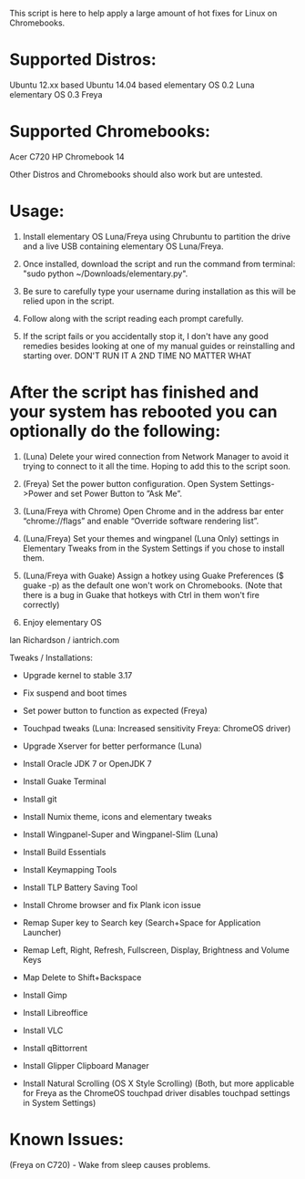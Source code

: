This script is here to help apply a large amount of hot fixes for Linux on Chromebooks.

# Supported Distros: #
Ubuntu 12.xx based
Ubuntu 14.04 based
elementary OS 0.2 Luna
elementary OS 0.3 Freya

# Supported Chromebooks: #
Acer C720
HP Chromebook 14

Other Distros and Chromebooks should also work but are untested.

# Usage: #
1. Install elementary OS Luna/Freya using Chrubuntu to partition the drive and a live USB containing elementary OS Luna/Freya.

2. Once installed, download the script and run the command from terminal: "sudo python ~/Downloads/elementary.py".

3. Be sure to carefully type your username during installation as this will be relied upon in the script.

4. Follow along with the script reading each prompt carefully.

5. If the script fails or you accidentally stop it, I don't have any good remedies besides looking at one of my manual guides or reinstalling and starting over. DON'T RUN IT A 2ND TIME NO MATTER WHAT

# After the script has finished and your system has rebooted you can optionally do the following: #

1. (Luna) Delete your wired connection from Network Manager to avoid it trying to connect to it all the time. Hoping to add this to the script soon.

2. (Freya) Set the power button configuration. Open System Settings->Power and set Power Button to ”Ask Me”.

3. (Luna/Freya with Chrome) Open Chrome and in the address bar enter “chrome://flags” and enable “Override software rendering list”.

4. (Luna/Freya) Set your themes and wingpanel (Luna Only) settings in Elementary Tweaks from in the System Settings if you chose to install them.

5. (Luna/Freya with Guake) Assign a hotkey using Guake Preferences ($ guake -p) as the default one won't work on Chromebooks. (Note that there is a bug in Guake that hotkeys with Ctrl in them won't fire correctly)

6. Enjoy elementary OS




Ian Richardson / iantrich.com




Tweaks / Installations:

* Upgrade kernel to stable 3.17

* Fix suspend and boot times

* Set power button to function as expected (Freya)

* Touchpad tweaks (Luna: Increased sensitivity Freya: ChromeOS driver)

* Upgrade Xserver for better performance (Luna)

* Install Oracle JDK 7 or OpenJDK 7

* Install Guake Terminal

* Install git

* Install Numix theme, icons and elementary tweaks

* Install Wingpanel-Super and Wingpanel-Slim (Luna)

* Install Build Essentials

* Install Keymapping Tools

* Install TLP Battery Saving Tool

* Install Chrome browser and fix Plank icon issue

* Remap Super key to Search key (Search+Space for Application Launcher)

* Remap Left, Right, Refresh, Fullscreen, Display, Brightness and Volume Keys

* Map Delete to Shift+Backspace

* Install Gimp

* Install Libreoffice

* Install VLC

* Install qBittorrent

* Install Glipper Clipboard Manager

* Install Natural Scrolling (OS X Style Scrolling) (Both, but more applicable for Freya as the ChromeOS touchpad driver disables touchpad settings in System Settings)

# Known Issues: #
(Freya on C720) - Wake from sleep causes problems.